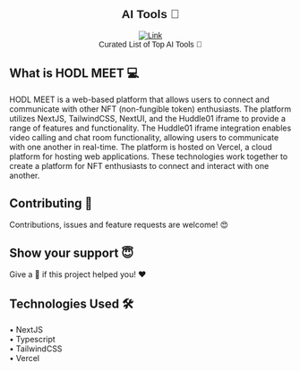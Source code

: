 <div align="center" style="font-family:'Montserrat', sans-serif;">
  
## AI Tools 🤖

  [![Link](https://img.shields.io/badge/Website-Link-yellow)](https://tools-ai.vercel.app/) <br/>
  Curated List of Top AI Tools 🧠
</div>

## What is HODL MEET 💻

HODL MEET is a web-based platform that allows users to connect and communicate with other NFT (non-fungible token) enthusiasts. The platform utilizes NextJS, TailwindCSS, NextUI, and the Huddle01 iframe to provide a range of features and functionality. The Huddle01 iframe integration enables video calling and chat room functionality, allowing users to communicate with one another in real-time. The platform is hosted on Vercel, a cloud platform for hosting web applications. These technologies work together to create a platform for NFT enthusiasts to connect and interact with one another.

## Contributing 🤝

Contributions, issues and feature requests are welcome! 😍

## Show your support 😇

Give a 🌟 if this project helped you! ❤️

## Technologies Used 🛠

  • NextJS<br/>
  • Typescript<br/>
  • TailwindCSS<br/>
  • Vercel
